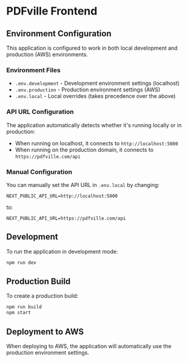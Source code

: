 # PDFville Frontend

## Environment Configuration

This application is configured to work in both local development and production (AWS) environments.

### Environment Files

- `.env.development` - Development environment settings (localhost)
- `.env.production` - Production environment settings (AWS)
- `.env.local` - Local overrides (takes precedence over the above)

### API URL Configuration

The application automatically detects whether it's running locally or in production:

- When running on localhost, it connects to `http://localhost:5000`
- When running on the production domain, it connects to `https://pdfville.com/api`

### Manual Configuration

You can manually set the API URL in `.env.local` by changing:

```
NEXT_PUBLIC_API_URL=http://localhost:5000
```

to:

```
NEXT_PUBLIC_API_URL=https://pdfville.com/api
```

## Development

To run the application in development mode:

```bash
npm run dev
```

## Production Build

To create a production build:

```bash
npm run build
npm start
```

## Deployment to AWS

When deploying to AWS, the application will automatically use the production environment settings.